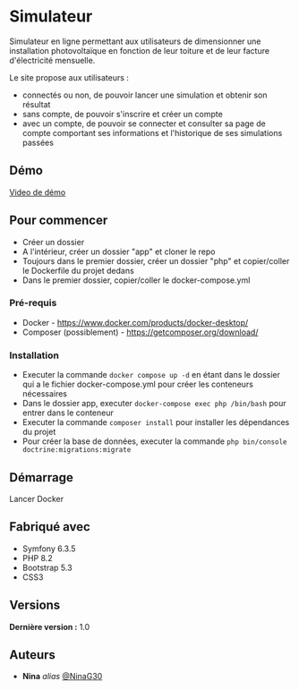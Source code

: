 # Simulateur

Simulateur en ligne permettant aux utilisateurs de dimensionner une installation photovoltaïque en fonction de leur toiture et de leur facture d'électricité mensuelle.

Le site propose aux utilisateurs :

- connectés ou non, de pouvoir lancer une simulation et obtenir son résultat
- sans compte, de pouvoir s'inscrire et créer un compte
- avec un compte, de pouvoir se connecter et consulter sa page de compte comportant ses informations et l'historique de ses simulations passées

## Démo

[Video de démo](https://vimeo.com/872310611?share=copy#t=0)

## Pour commencer

- Créer un dossier
- A l'intérieur, créer un dossier "app" et cloner le repo
- Toujours dans le premier dossier, créer un dossier "php" et copier/coller le Dockerfile du projet dedans
- Dans le premier dossier, copier/coller le docker-compose.yml

### Pré-requis

* Docker - https://www.docker.com/products/docker-desktop/
* Composer (possiblement) - https://getcomposer.org/download/

### Installation

* Executer la commande ``docker compose up -d`` en étant dans le dossier qui a le fichier docker-compose.yml pour créer les conteneurs nécessaires
* Dans le dossier app, executer ``docker-compose exec php /bin/bash`` pour entrer dans le conteneur
* Executer la commande ``composer install`` pour installer les dépendances du projet
* Pour créer la base de données, executer la commande ``php bin/console doctrine:migrations:migrate``

## Démarrage

Lancer Docker 

## Fabriqué avec

* Symfony 6.3.5
* PHP 8.2
* Bootstrap 5.3
* CSS3

## Versions

**Dernière version :** 1.0

## Auteurs

* **Nina** _alias_ [@NinaG30](https://github.com/NinaG30)

